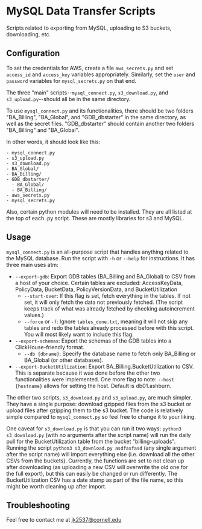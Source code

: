 # MySQL Data Transfer Scripts
Scripts related to exporting from MySQL, uploading to S3 buckets, downloading, etc.

## Configuration
To set the credentials for AWS, create a file `aws_secrets.py` and set `access_id` and `access_key` variables appropriately.
Similarly, set the `user` and `password` variables for `mysql_secrets.py` on that end.

The three "main" scripts--`mysql_connect.py`, `s3_download.py`, and `s3_upload.py`--should all be in the same directory.

To use `mysql_connect.py` and its functionalities, there should be two folders "BA_Billing", "BA_Global", and "GDB_dbstarter" in the same directory, as well as the secret files.
"GDB_dbstarter" should contain another two folders "BA_Billing" and "BA_Global". 

In other words, it should look like this:
```
- mysql_connect.py
- s3_upload.py
- s3_download.py
- BA_Global/
- BA_Billing/
- GDB_dbstarter/
  - BA_Global/
  - BA_Billing/
- aws_secrets.py
- mysql_secrets.py
```

Also, certain python modules will need to be installed. They are all listed at the top of each .py script. These are mostly libraries for s3 and MySQL.

## Usage
`mysql_connect.py` is an all-purpose script that handles anything related to the MySQL database. Run the script with `-h` or `--help` for instructions. 
It has three main uses atm:
- `--export-gdb`: Export GDB tables (BA_Billing and BA_Global) to CSV from a host of your choice. Certain tables are excluded: AccessKeyData, PolicyData, BucketData, PolicyVersionData, and BucketUtilization
  - `--start-over`: If this flag is set, fetch everything in the tables. If not set, it will only fetch the data not previously fetched. (The script keeps track of what was already fetched by checking autoincrement values.)
  - `--force` or `-f`: Ignore `tables_done.txt`, meaning it will not skip any tables and redo the tables already processed before with this script. You will most likely want to include this flag.
- `--export-schemas`: Export the schemas of the GDB tables into a ClickHouse-friendly format.
  - `--db {dbname}`: Specify the database name to fetch only BA_Billing or BA_Global (or other databases).
- `--export-BucketUtilization`: Export BA_Billing.BucketUtilization to CSV. This is separate because it was done before the other two functionalities were implemented. 
One more flag to note: `--host {hostname}` allows for setting the host. Default is db01.ashburn.

The other two scripts, `s3_download.py` and `s3_upload.py`, are much simpler. They have a single purpose: download gzipped files from the s3 bucket or upload files after gzipping them to the s3 bucket. The code is relatively simple compared to `mysql_connect.py` so feel free to change it to your liking.

One caveat for `s3_download.py` is that you can run it two ways: `python3 s3_download.py` (with no arguments after the script name) will run the daily pull for the BucketUtilization table from the bucket "billing-uploads". Running the script `python3 s3_download.py asdfasfasd` (any single argument after the script name) will import everything else (i.e. download all the other CSVs from the buckets). Currently, the functions are set to not clean up after downloading (as uploading a new CSV will overwrite the old one for the full export), but this can easily be changed or run differently. The BucketUtilization CSV has a date stamp as part of the file name, so this might be worth cleaning up after import.

## Troubleshooting
Feel free to contact me at jk2537@cornell.edu
